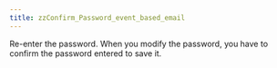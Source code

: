```yaml
---
title: zzConfirm_Password_event_based_email
---
```



Re-enter the password. When you modify the password, you have to confirm the password entered to save it.
